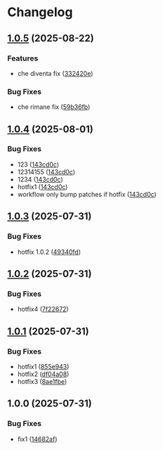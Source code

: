 # Changelog

## [1.0.5](https://github.com/fabiomnk/release-please-test/compare/package-v1.0.4...package-v1.0.5) (2025-08-22)


### Features

* che diventa fix ([332420e](https://github.com/fabiomnk/release-please-test/commit/332420eefe8f01be527ce7436faae77138b84d82))


### Bug Fixes

* che rimane fix ([59b36fb](https://github.com/fabiomnk/release-please-test/commit/59b36fbd54eb02650862481d5c7eb026fc96d1ae))

## [1.0.4](https://github.com/fabiomnk/release-please-test/compare/package-v1.0.3...package-v1.0.4) (2025-08-01)


### Bug Fixes

* 123 ([143cd0c](https://github.com/fabiomnk/release-please-test/commit/143cd0c6af6b7fff0a7cd142efac9e49fd5b7ddd))
* 12314155 ([143cd0c](https://github.com/fabiomnk/release-please-test/commit/143cd0c6af6b7fff0a7cd142efac9e49fd5b7ddd))
* 1234 ([143cd0c](https://github.com/fabiomnk/release-please-test/commit/143cd0c6af6b7fff0a7cd142efac9e49fd5b7ddd))
* hotfix1 ([143cd0c](https://github.com/fabiomnk/release-please-test/commit/143cd0c6af6b7fff0a7cd142efac9e49fd5b7ddd))
* workflow only bump patches if hotfix ([143cd0c](https://github.com/fabiomnk/release-please-test/commit/143cd0c6af6b7fff0a7cd142efac9e49fd5b7ddd))

## [1.0.3](https://github.com/fabiomnk/release-please-test/compare/package-v1.0.2...package-v1.0.3) (2025-07-31)


### Bug Fixes

* hotfix 1.0.2 ([49340fd](https://github.com/fabiomnk/release-please-test/commit/49340fd94a4ffe6fe6d28ae491173072c830cb83))

## [1.0.2](https://github.com/fabiomnk/release-please-test/compare/package-v1.0.1...package-v1.0.2) (2025-07-31)


### Bug Fixes

* hotfix4 ([7f22672](https://github.com/fabiomnk/release-please-test/commit/7f22672aee465ba38bc2d4e56805a02e5bfb24b4))

## [1.0.1](https://github.com/fabiomnk/release-please-test/compare/package-v1.0.0...package-v1.0.1) (2025-07-31)


### Bug Fixes

* hotfix1 ([855e943](https://github.com/fabiomnk/release-please-test/commit/855e9436b5f338544b0b6b3837f5cb3f56c03369))
* hotfix2 ([df04a08](https://github.com/fabiomnk/release-please-test/commit/df04a0846b2981ef51dffc36163cd35f5b14d971))
* hotfix3 ([8ae1fbe](https://github.com/fabiomnk/release-please-test/commit/8ae1fbed6164b8be691e6688efa949b2ad90a908))

## 1.0.0 (2025-07-31)


### Bug Fixes

* fix1 ([14682af](https://github.com/fabiomnk/release-please-test/commit/14682afa973bb863fd019389abbafd5200382df5))
